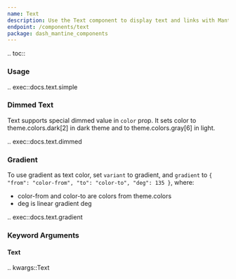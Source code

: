 ```yaml
---
name: Text
description: Use the Text component to display text and links with Mantine's theme styles.
endpoint: /components/text
package: dash_mantine_components
---
```


.. toc::

### Usage

.. exec::docs.text.simple

### Dimmed Text

Text supports special dimmed value in `color` prop. It sets color to theme.colors.dark[2] in dark theme and to 
theme.colors.gray[6] in light.

.. exec::docs.text.dimmed

### Gradient

To use gradient as text color, set `variant` to gradient, and `gradient` to
`{ "from": "color-from", "to": "color-to", "deg": 135 }`, where:

* color-from and color-to are colors from theme.colors
* deg is linear gradient deg

.. exec::docs.text.gradient

### Keyword Arguments

#### Text

.. kwargs::Text
